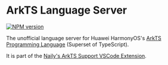 # ArkTS Language Server

[![NPM version](https://img.shields.io/npm/v/@arkts/language-server?color=a1b858)](https://www.npmjs.com/package/@arkts/language-server)

The unofficial language server for Huawei HarmonyOS's [ArkTS Programming Language](https://developer.huawei.com/consumer/cn/arkts) (Superset of TypeScript).

It is part of the [Naily's ArkTS Support VSCode Extension](https://github.com/Groupguanfang/arkTS).
